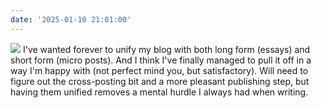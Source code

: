 ```yaml
---
date: '2025-01-10 21:01:00'
---
```

![](assets/32ec3c3f-e91a-40a3-8e71-246cef0268eb.gif)
I've wanted forever to unify my blog with both long form (essays) and short form (micro posts). And I think I've finally managed to pull it off in a way I'm happy with (not perfect mind you, but satisfactory). Will need to figure out the cross-posting bit and a more pleasant publishing step, but having them unified removes a mental hurdle I always had when writing.